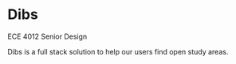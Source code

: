 # Dibs
ECE 4012 Senior Design

Dibs is a full stack solution to help our users find open study areas.
